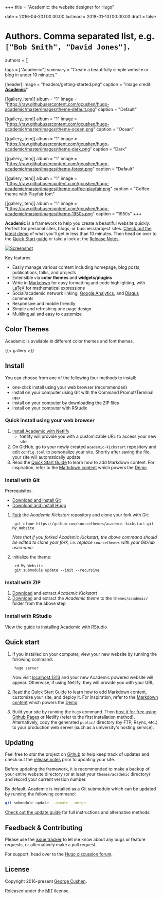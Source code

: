 +++
title = "Academic: the website designer for Hugo"

date = 2016-04-20T00:00:00
lastmod = 2018-01-13T00:00:00
draft = false

# Authors. Comma separated list, e.g. `["Bob Smith", "David Jones"]`.
authors = []

tags = ["Academic"]
summary = "Create a beautifully simple website or blog in under 10 minutes."

[header]
image = "headers/getting-started.png"
caption = "Image credit: [**Academic**](https://github.com/gcushen/hugo-academic/)"

[[gallery_item]]
album = "1"
image = "https://raw.githubusercontent.com/gcushen/hugo-academic/master/images/theme-default.png"
caption = "Default"

[[gallery_item]]
album = "1"
image = "https://raw.githubusercontent.com/gcushen/hugo-academic/master/images/theme-ocean.png"
caption = "Ocean"

[[gallery_item]]
album = "1"
image = "https://raw.githubusercontent.com/gcushen/hugo-academic/master/images/theme-dark.png"
caption = "Dark"

[[gallery_item]]
album = "1"
image = "https://raw.githubusercontent.com/gcushen/hugo-academic/master/images/theme-forest.png"
caption = "Default"

[[gallery_item]]
album = "1"
image = "https://raw.githubusercontent.com/gcushen/hugo-academic/master/images/theme-coffee-playfair.png"
caption = "Coffee theme with Playfair font"

[[gallery_item]]
album = "1"
image = "https://raw.githubusercontent.com/gcushen/hugo-academic/master/images/theme-1950s.png"
caption = "1950s"
+++

**Academic** is a framework to help you create a beautiful website quickly. Perfect for personal sites, blogs, or business/project sites. [Check out the latest demo](https://themes.gohugo.io/theme/academic/) of what you'll get in less than 10 minutes. Then head on over to the [Quick Start guide](https://sourcethemes.com/academic/docs/) or take a look at the [Release Notes](https://sourcethemes.com/academic/updates/).

[![Screenshot](https://raw.githubusercontent.com/gcushen/hugo-academic/master/academic.png)](https://github.com/gcushen/hugo-academic/)

Key features:

- Easily manage various content including homepage, blog posts, publications, talks, and projects
- Extensible via **color themes** and **widgets/plugins**
- Write in [Markdown](https://sourcethemes.com/academic/docs/writing-markdown-latex/) for easy formatting and code highlighting, with [LaTeX](https://en.wikibooks.org/wiki/LaTeX/Mathematics) for mathematical expressions
- Social/academic network linking, [Google Analytics](https://analytics.google.com), and [Disqus](https://disqus.com) comments
- Responsive and mobile friendly
- Simple and refreshing one page design
- Multilingual and easy to customize

## Color Themes

Academic is available in different color themes and font themes.

{{< gallery >}}

## Install

You can choose from one of the following four methods to install:

* one-click install using your web browser (recommended)
* install on your computer using Git with the Command Prompt/Terminal app
* install on your computer by downloading the ZIP files
* install on your computer with RStudio

### Quick install using your web browser

1. [Install Academic with Netlify](https://app.netlify.com/start/deploy?repository=https://github.com/sourcethemes/academic-kickstart)
    * Netlify will provide you with a customizable URL to access your new site
2. On GitHub, go to your newly created `academic-kickstart` repository and edit `config.toml` to personalize your site. Shortly after saving the file, your site will automatically update
3. Read the [Quick Start Guide](https://sourcethemes.com/academic/docs/) to learn how to add Markdown content. For inspiration, refer to the [Markdown content](https://github.com/gcushen/hugo-academic/tree/master/exampleSite) which powers the [Demo](https://themes.gohugo.io/theme/academic/)

### Install with Git

Prerequisites:

* [Download and install Git](https://git-scm.com/downloads)
* [Download and install Hugo](https://gohugo.io/getting-started/installing/#quick-install)

1. [Fork](https://github.com/sourcethemes/academic-kickstart#fork-destination-box) the *Academic Kickstart* repository and clone your fork with Git: 

        git clone https://github.com/sourcethemes/academic-kickstart.git My_Website
    
    *Note that if you forked Academic Kickstart, the above command should be edited to clone your fork, i.e. replace `sourcethemes` with your GitHub username.*

2. Initialize the theme:

        cd My_Website
        git submodule update --init --recursive

### Install with ZIP

1. [Download](https://github.com/sourcethemes/academic-kickstart/archive/master.zip) and extract *Academic Kickstart*
2. [Download](https://github.com/gcushen/hugo-academic/archive/master.zip) and extract the *Academic theme* to the `themes/academic/` folder from the above step

### Install with RStudio

[View the guide to installing Academic with RStudio](https://sourcethemes.com/academic/docs/install/#install-with-rstudio)

## Quick start

1. If you installed on your computer, view your new website by running the following command:
      
        hugo server

    Now visit [localhost:1313](http://localhost:1313) and your new Academic powered website will appear. Otherwise, if using Netlify, they will provide you with your URL.
           
2. Read the [Quick Start Guide](https://sourcethemes.com/academic/docs/) to learn how to add Markdown content, customize your site, and deploy it. For inspiration, refer to the [Markdown content](https://github.com/gcushen/hugo-academic/tree/master/exampleSite) which powers the [Demo](https://themes.gohugo.io/theme/academic/)

3. Build your site by running the `hugo` command. Then [host it for free using Github Pages](https://georgecushen.com/create-your-website-with-hugo/) or Netlify (refer to the first installation method). Alternatively, copy the generated `public/` directory (by FTP, Rsync, etc.) to your production web server (such as a university's hosting service).

## Updating

Feel free to *star* the project on [Github](https://github.com/gcushen/hugo-academic/) to help keep track of updates and check out the [release notes](https://sourcethemes.com/academic/updates) prior to updating your site.

Before updating the framework, it is recommended to make a backup of your entire website directory (or at least your `themes/academic` directory) and record your current version number.

By default, Academic is installed as a Git submodule which can be updated by running the following command:

```bash
git submodule update --remote --merge
```

[Check out the update guide](https://sourcethemes.com/academic/docs/update/) for full instructions and alternative methods.

## Feedback & Contributing

Please use the [issue tracker](https://github.com/gcushen/hugo-academic/issues) to let me know about any bugs or feature requests, or alternatively make a pull request.

For support, head over to the [Hugo discussion forum](http://discuss.gohugo.io).

## License

Copyright 2016-present [George Cushen](https://georgecushen.com).

Released under the [MIT](https://github.com/gcushen/hugo-academic/blob/master/LICENSE.md) license.
